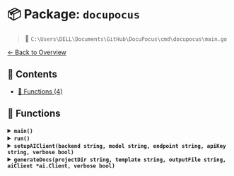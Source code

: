 # 📦 Package: `docupocus`

> 📍 `C:\Users\DELL\Documents\GitHub\DocuPocus\cmd\docupocus\main.go`

[← Back to Overview](../README.md)

## 📑 Contents

- [🔧 Functions (4)](#-functions)

## 🔧 Functions

<details>
<summary><b><code>main()</code></b></summary>

**Summary:** Main function entry point in Go

**Returns:** None (void function)

**Complexity:**
- Time: Depends on implementation
- Space: Depends on implementation

**Example:**
```go
func main() { fmt.Println("Hello, world!") }
```

**Edge Cases:**
- None (empty function does nothing)
- May panic if internal logic fails


</details>

<details>
<summary><b><code>run()</code></b></summary>

**Summary:** Function that executes logic and may return error

**Returns:** error if execution fails, nil otherwise

**Complexity:**
- Time: Depends on implementation
- Space: Depends on implementation

**Example:**
```go
if err := run(); err != nil { log.Fatal(err) }
```

**Edge Cases:**
- May return various error types
- Could deadlock if using concurrency improperly


</details>

<details>
<summary><b><code>setupAIClient(backend string, model string, endpoint string, apiKey string, verbose bool)</code></b></summary>

**Summary:** Creates AI client with configuration parameters

**Parameters:**
- `backend` (string): Backend service name
- `model` (string): AI model identifier
- `endpoint` (string): Service API endpoint
- `apiKey` (string): Authentication key
- `verbose` (bool): Enable debug logging

**Returns:** Initialized *ai.Client or error if creation fails

**Complexity:**
- Time: O(1) (constant time initialization)
- Space: O(1) (fixed memory allocation)

**Example:**
```go
client, err := setupAIClient("openai", "gpt-4", "https://api.openai.com", "sk-...", true)
```

**Edge Cases:**
- Empty/invalid API key
- Unreachable endpoint
- Unsupported backend/model combination


</details>

<details>
<summary><b><code>generateDocs(projectDir string, template string, outputFile string, aiClient *ai.Client, verbose bool)</code></b></summary>

**Summary:** Generates documentation for a project using AI and templates

**Parameters:**
- `projectDir` (string): Path to project directory
- `template` (string): Template file path
- `outputFile` (string): Output file path
- `aiClient` (*ai.Client): AI client for processing
- `verbose` (bool): Enable verbose logging

**Returns:** Error if documentation generation fails

**Complexity:**
- Time: O(n) where n is project complexity
- Space: O(n) for output storage

**Example:**
```go
err := generateDocs("./myproject", "template.md", "docs.md", client, true)
```

**Edge Cases:**
- Invalid project directory
- Missing template file
- AI client connection failure


</details>

